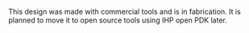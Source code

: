 This design was made with commercial tools and is in fabrication. It is planned to move it to open source tools using IHP open PDK later.
